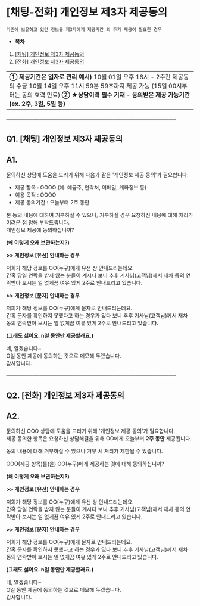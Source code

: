 # [채팅-전화] 개인정보 제3자 제공동의

```
기존에 보유하고 있던 정보를 제3자에게 제공기간 외 추가 제공이 필요한 경우
```

* **목차**

1. [[채팅] 개인정보 제3자 제공동의](#h_01HQQAGGK2N3YCFWBKTF8F551K)
2. [[전화] 개인정보 제3자 제공동의](#01JAVYBSH64KRS7ZR4RTW6QQ80)

|  |
| --- |
| **① 제공기간은 일자로 관리**  **예시)** 10월 01일 오후 16시 - 2주간 제공동의 수긍 10월 14일 오후 11시 59분 59초까지 제공 가능 (15일 00시부터는 동의 효력 만료)  **② ★상담이력 필수 기재 - 동의받은 제공 가능기간 (ex. 2주, 3일, 5일 등)** |

──────────────────────────────────────────────

**Q1. [채팅] 개인정보 제3자 제공동의**
--------------------------

**A1.**
-------

문의하신 상담에 도움을 드리기 위해 다음과 같은 '개인정보 제공 동의'가 필요합니다.

- 제공 항목 : OOOO (예: 예금주, 연락처, 이메일, 계좌정보 등)   
- 이용 목적 : OOOO   
- 제공 동의기간 : 오늘부터 2주 동안

본 동의 내용에 대하여 거부하실 수 있으나, 거부하실 경우 요청하신 내용에 대해 처리가 어려운 점 양해 부탁드립니다.   
개인정보 제공에 동의하십니까?

**(왜 이렇게 오래 보관하는지?)**

**>> 개인정보 [유선] 안내하는 경우**

저희가 해당 정보를 OO(누구)에게 유선 상 안내드리는데요.  
간혹 당일 연락을 받지 않는 분들이 계시다 보니 추후 기사님(고객님)께서 재차 동의 연락받아 보시는 일 없게끔 여유 있게 2주로 안내드리고 있습니다.

**>> 개인정보 [문자] 안내하는 경우**

저희가 해당 정보를 OO(누구)에게 문자로 안내드리는데요.  
간혹 문자를 확인하지 못했다고 하는 경우가 있다 보니 추후 기사님(고객님)께서 재차 동의 연락받아 보시는 일 없게끔 여유 있게 2주로 안내드리고 있습니다.

**(그래도 싫어요. n일 동안만 제공할래요.)**

네, 알겠습니다~  
O일 동안 제공에 동의하는 것으로 메모해 두겠습니다.  
감사합니다.

──────────────────────────────────────────────

**Q2. [전화] 개인정보 제3자 제공동의**
--------------------------

**A2.**
-------

문의하신 OOO 상담에 도움을 드리기 위해 '개인정보 제공 동의'가 필요합니다.  
제공 동의한 항목은 요청하신 상담해결을 위해 OO에게 오늘부터 **2주 동안** 제공됩니다.

동의 내용에 대해 거부하실 수 있으나 거부 시 처리가 제한될 수 있습니다.

OOO(제공 항목)를(을) OO(누구)에게 제공하는 것에 대해 동의하십니까?

**(왜 이렇게 오래 보관하는지?)**

**>> 개인정보 [유선] 안내하는 경우**

저희가 해당 정보를 OO(누구)에게 유선 상 안내드리는데요.  
간혹 당일 연락을 받지 않는 분들이 계시다 보니 추후 기사님(고객님)께서 재차 동의 연락받아 보시는 일 없게끔 여유 있게 2주로 안내드리고 있습니다.

**>> 개인정보 [문자] 안내하는 경우**

저희가 해당 정보를 OO(누구)에게 문자로 안내드리는데요.  
간혹 문자를 확인하지 못했다고 하는 경우가 있다 보니 추후 기사님(고객님)께서 재차 동의 연락받아 보시는 일 없게끔 여유 있게 2주로 안내드리고 있습니다.

**(그래도 싫어요. n일 동안만 제공할래요.)**

네, 알겠습니다~  
O일 동안 제공에 동의하는 것으로 메모해 두겠습니다.  
감사합니다.